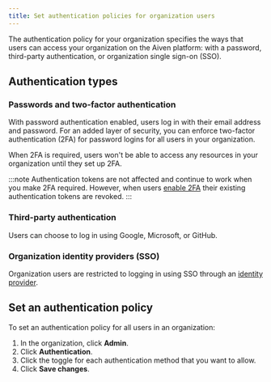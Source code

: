 ```yaml
---
title: Set authentication policies for organization users
---
```


The authentication policy for your organization specifies the ways that
users can access your organization on the Aiven platform: with a
password, third-party authentication, or organization single sign-on
(SSO).

## Authentication types

### Passwords and two-factor authentication

With password authentication enabled, users log in with their email
address and password. For an added layer of security, you can enforce
two-factor authentication (2FA) for password logins for all users in
your organization.

When 2FA is required, users won't be able to
access any resources in your organization until they set up 2FA.

:::note
Authentication tokens are not affected and continue to work when you make 2FA required.
However, when users [enable 2FA](/docs/platform/howto/user-2fa) their existing authentication tokens are revoked.
:::

### Third-party authentication

Users can choose to log in using Google, Microsoft, or GitHub.

### Organization identity providers (SSO)

Organization users are restricted to logging in using SSO through an
[identity provider](/docs/platform/howto/saml/add-identity-providers).

## Set an authentication policy

To set an authentication policy for all users in an organization:

1.  In the organization, click **Admin**.
2.  Click **Authentication**.
3.  Click the toggle for each authentication method that you want to
    allow.
4.  Click **Save changes**.
